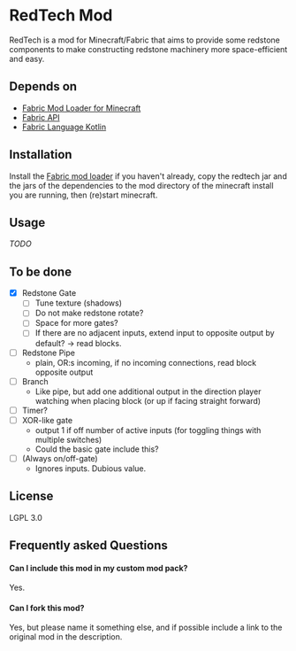 # RedTech Mod

RedTech is a mod for Minecraft/Fabric that aims to provide some redstone components to make constructing redstone machinery more space-efficient and easy.

## Depends on

* [Fabric Mod Loader for Minecraft](https://www.fabricmc.net/)
* [Fabric API](https://www.curseforge.com/minecraft/mc-mods/fabric-api)
* [Fabric Language Kotlin](https://www.curseforge.com/minecraft/mc-mods/fabric-language-kotlin)

## Installation

Install the [Fabric mod loader](https://www.fabricmc.net/) if you haven't already, copy the redtech jar and the jars of the dependencies to the mod directory of the minecraft install you are running, then (re)start minecraft.  

## Usage

*TODO*

## To be done

* [x] Redstone Gate
    * [ ] Tune texture (shadows)
    * [ ] Do not make redstone rotate?
    * [ ] Space for more gates?
    * [ ] If there are no adjacent inputs, extend input to opposite output by default? -> read blocks. 
* [ ] Redstone Pipe
    * plain, OR:s incoming, if no incoming connections, read block opposite output
* [ ] Branch
    * Like pipe, but add one additional output in the direction player watching when placing block (or up if facing straight forward)
* [ ] Timer?
* [ ] XOR-like gate
    * output 1 if off number of active inputs (for toggling things with multiple switches)
    * Could the basic gate include this?
* [ ] (Always on/off-gate)
    * Ignores inputs.  Dubious value.          

## License

LGPL 3.0

## Frequently asked Questions

#### Can I include this mod in my custom mod pack?
Yes.

#### Can I fork this mod?
Yes, but please name it something else, and if possible include a link to the original mod in the description.

